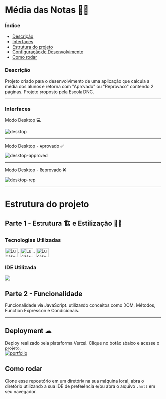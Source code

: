 # Média das Notas 👨‍🏫

### Índice
<ul>
  <a href="#descrição"><li>Descrição</li></a>
  <a href="#interfaces"><li>Interfaces</li></a>
  <a href="#estrutura-do-projeto"><li>Estrutura do projeto</li></a>
  <a href="#deployment-"><li>Configuração de Desenvolvimento</li></a>
  <a href="#como-rodar"><li>Como rodar</li></a>
</ul>

### Descrição
Projeto criado para o desenvolvimento de uma aplicação que calcula a média dos alunos e retorna com "Aprovado" ou "Reprovado" contendo 2 páginas. Projeto proposto pela Escola DNC.

<hr> 

### Interfaces
Modo Desktop 💻

![desktop](https://user-images.githubusercontent.com/115199808/226345205-724fa8db-b06c-420d-90c3-09f56c0098f2.png)

<hr> 

Modo Desktop - Aprovado ✅

![desktop-approved](https://user-images.githubusercontent.com/115199808/226345207-529a2bd4-92a7-4326-a16d-18f73682950f.png)

<hr>

Modo Desktop - Reprovado ❌

![desktop-rep](https://user-images.githubusercontent.com/115199808/226345209-153ca9c9-52e2-4d0c-b222-10d62742eae8.png)

<hr>

# Estrutura do projeto
## Parte 1 - Estrutura 🏗 e Estilização 👨‍🎨
### Tecnologias Utilizadas
<div style="display: inline_block">
  <img align="center" alt="Lucas-HTML" height="30" width="40" src="https://cdn.jsdelivr.net/gh/devicons/devicon/icons/html5/html5-original.svg">-
  <img align="center" alt="Lucas-CSS" height="30" width="40" src="https://cdn.jsdelivr.net/gh/devicons/devicon/icons/css3/css3-original.svg">-
  <img align="center" alt="Lucas-Js" height="30" width="40" src="https://cdn.jsdelivr.net/gh/devicons/devicon/icons/javascript/javascript-original.svg">
</div>

### IDE Utilizada

<div> 
  <img src="https://img.shields.io/badge/Visual_Studio_Code-0078D4?style=for-the-badge&logo=visual%20studio%20code&logoColor=white">
</div>

## Parte 2 - Funcionalidade

Funcionalidade via JavaScript. utilizando conceitos como DOM, Métodos, Function Expression e Condicionais. 

<hr> 

## Deployment ☁

Deploy realizado pela plataforma Vercel. Clique no botão abaixo e acesse o projeto.<br>
[![portfolio](https://img.shields.io/badge/-CLIQUE%20AQUI-yellowgreen)](https://media-notes-dnc.vercel.app/)

## Como rodar
Clone esse repositório em um diretório na sua máquina local, abra o diretório utilizando a sua IDE de preferência e/ou abra o arquivo ```.hmtl``` em seu navegador.
